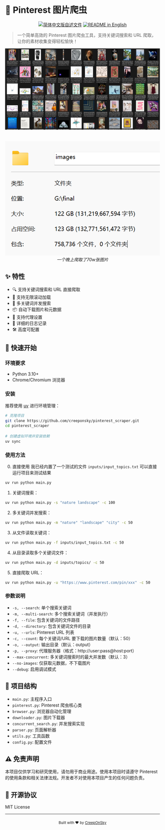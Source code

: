 # 🎨 Pinterest 图片爬虫
<p align="center">
  <a href="./README.md"><img alt="简体中文版自述文件" src="https://img.shields.io/badge/简体中文-d9d9d9"></a>
  <a href="./README_EN.md"><img alt="README in English" src="https://img.shields.io/badge/English-d9d9d9"></a>
</p>


> 一个简单高效的 Pinterest 图片爬虫工具，支持关键词搜索和 URL 爬取，让你的素材收集变得轻松愉快！

<div align="center">
  <img src="assets/demo1.png" alt="爬取结果展示" width="800"/>
  <br>
  <br><br>
  <img src="assets/demo2.png" width="600"/>
  <br>
  <em>一个晚上爬取了70w张图片</em>
</div>

## ✨ 特性

- 🔍 支持关键词搜索和 URL 直接爬取
- 🌊 支持无限滚动加载
- 🚀 多关键词并发搜索
- 📦 自动下载图片和元数据
- 🎯 支持代理设置
- 📝 详细的日志记录
- 🛠️ 高度可配置

## 🚀 快速开始

### 环境要求

- Python 3.10+
- Chrome/Chromium 浏览器

### 安装

推荐使用 [uv](https://github.com/astral-sh/uv) 进行环境管理：

```bash
# 克隆项目
git clone https://github.com/creeponsky/pinterest_scraper.git
cd pinterest_scraper

# 创建虚拟环境并安装依赖
uv sync
```

### 使用方法

0. 直接使用
   我已经内置了一个测试的文件 `inputs/input_topics.txt` 可以直接运行项目来测试结果

```bash
uv run python main.py
```

1. 关键词搜索：

```bash
uv run python main.py -s "nature landscape" -c 100
```

2. 多关键词并发搜索：

```bash
uv run python main.py -m "nature" "landscape" "city" -c 50
```

3. 从文件读取关键词：

```bash
uv run python main.py -f inputs/input_topics.txt -c 50
```

4. 从目录读取多个关键词文件：

```bash
uv run python main.py -d inputs/topics/ -c 50
```

5. 直接爬取 URL：

```bash
uv run python main.py -u "https://www.pinterest.com/pin/xxx" -c 50
```

### 参数说明

- `-s, --search`: 单个搜索关键词
- `-m, --multi-search`: 多个搜索关键词（并发执行）
- `-f, --file`: 包含关键词的文件路径
- `-d, --directory`: 包含关键词文件的目录
- `-u, --urls`: Pinterest URL 列表
- `-c, --count`: 每个关键词/URL 要下载的图片数量（默认：50）
- `-o, --output`: 输出目录（默认：output）
- `-p, --proxy`: 代理服务器（格式：http://user:pass@host:port）
- `--max-concurrent`: 多关键词搜索时的最大并发数（默认：3）
- `--no-images`: 仅获取元数据，不下载图片
- `--debug`: 启用调试模式

## 📁 项目结构

- `main.py`: 主程序入口
- `pinterest.py`: Pinterest 爬虫核心类
- `browser.py`: 浏览器自动化管理
- `downloader.py`: 图片下载器
- `concurrent_search.py`: 并发搜索实现
- `parser.py`: 页面解析器
- `utils.py`: 工具函数
- `config.py`: 配置文件

## ⚠️ 免责声明

本项目仅供学习和研究使用，请勿用于商业用途。使用本项目时请遵守 Pinterest 的使用条款和相关法律法规。开发者不对使用本项目产生的任何问题负责。

## 📝 开源协议

MIT License

---

<div align="center">
  <sub>Built with ❤️ by <a href="https://github.com/creeponsky">CreepOnSky</a></sub>
</div>
